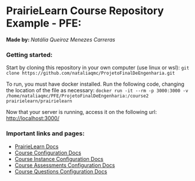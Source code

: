<h1>PrairieLearn Course Repository Example - PFE:</h1>
<div>
   <strong> Made by: </strong> <i>Natália Queiroz Menezes Carreras</i>
</div>
<div>
   <h3>Getting started:</h3>
   <p>
      Start by cloning this repository in your own computer (use linux or wsl):
      <code>git clone https://github.com/nataliaqmc/ProjetoFinalDeEngenharia.git</code>
   </p>
   <p>
      To run, you must have docker installed. Run the following code, changing the location of the file as necessary:
      <code>docker run -it --rm -p 3000:3000 -v /home/nataliaqmc/PFE/ProjetoFinalDeEngenharia:/course2 prairielearn/prairielearn</code>
   </p>
   <p>
      Now that your server is running, access it on the following url: 
      <a href="http://localhost:3000/">http://localhost:3000/</a>
   </p>
</div>
<div>
   <h3>Important links and pages:</h3>
   <ul>
      <li>
         <a href="https://prairielearn.readthedocs.io/en/latest/">PrairieLearn Docs</a>
      </li>
      <li>
         <a href="https://prairielearn.readthedocs.io/en/latest/course/">Course Configuration Docs</a>
      </li>
      <li>
         <a href="https://prairielearn.readthedocs.io/en/latest/courseInstance/">Course Instance Configuration Docs</a>
      </li>
      <li>
         <a href="https://prairielearn.readthedocs.io/en/latest/assessment/">Course Assessments Configuration Docs</a>
      </li>
      <li>
         <a href="https://prairielearn.readthedocs.io/en/latest/question/">Course Questions Configuration Docs</a>
      </li>
   </ul>
</div>